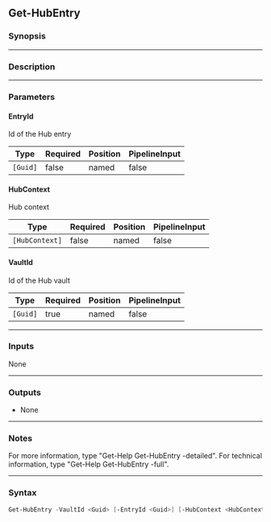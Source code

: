 Get-HubEntry
------------

### Synopsis

---

### Description

---

### Parameters
#### **EntryId**
Id of the Hub entry

|Type    |Required|Position|PipelineInput|
|--------|--------|--------|-------------|
|`[Guid]`|false   |named   |false        |

#### **HubContext**
Hub context

|Type          |Required|Position|PipelineInput|
|--------------|--------|--------|-------------|
|`[HubContext]`|false   |named   |false        |

#### **VaultId**
Id of the Hub vault

|Type    |Required|Position|PipelineInput|
|--------|--------|--------|-------------|
|`[Guid]`|true    |named   |false        |

---

### Inputs
None

---

### Outputs
* None

---

### Notes
For more information, type "Get-Help Get-HubEntry -detailed". For technical information, type "Get-Help Get-HubEntry -full".

---

### Syntax
```PowerShell
Get-HubEntry -VaultId <Guid> [-EntryId <Guid>] [-HubContext <HubContext>] [<CommonParameters>]
```
